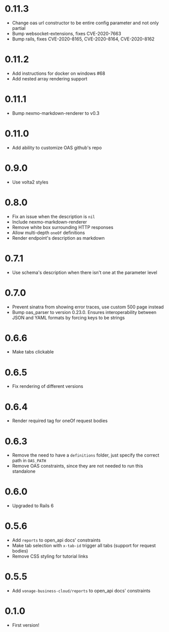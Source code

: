 # 0.11.3
* Change oas url constructor to be entire config parameter and not only partial
* Bump websocket-extensions, fixes CVE-2020-7663
* Bump rails, fixes CVE-2020-8165, CVE-2020-8164, CVE-2020-8162

# 0.11.2
* Add instructions for docker on windows #68
* Add nested array rendering support

# 0.11.1
* Bump nexmo-markdown-renderer to v0.3

# 0.11.0
* Add ability to customize OAS github's repo

# 0.9.0
* Use volta2 styles

# 0.8.0
* Fix an issue when the description is `nil`
* Include nexmo-markdown-renderer
* Remove white box surrounding HTTP responses
* Allow multi-depth `oneOf` definitions
* Render endpoint's description as markdown

# 0.7.1
* Use schema's description when there isn't one at the parameter level

# 0.7.0
* Prevent sinatra from showing error traces, use custom 500 page instead
* Bump oas_parser to version 0.23.0. Ensures interoperability between JSON and YAML formats by forcing keys to be strings

# 0.6.6
* Make tabs clickable

# 0.6.5
* Fix rendering of different versions

# 0.6.4
* Render required tag for oneOf request bodies

# 0.6.3
* Remove the need to have a `definitions` folder, just specify the correct path in `OAS_PATH`
* Remove OAS constraints, since they are not needed to run this standalone

# 0.6.0
* Upgraded to Rails 6

# 0.5.6
* Add `reports` to open_api docs' constraints
* Make tab selection with `x-tab-id` trigger all tabs (support for request bodies)
* Remove CSS styling for tutorial links

# 0.5.5
* Add `vonage-business-cloud/reports` to open_api docs' constraints

# 0.1.0
* First version!
